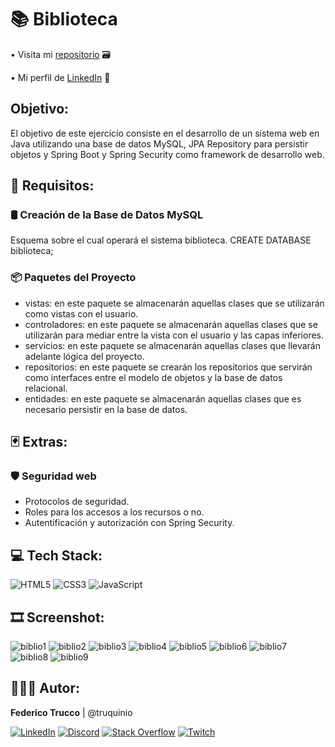 # 📚 Biblioteca

• Visita mi <a href="https://github.com/truquinio/Spring-Security/tree/master/ManosObra/biblioteca-2">repositorio</a> 🗃

<!-- • Ir al <a href="https://truquinio.github.io/alura-challenge-1-Encriptador/">encriptador</a> 🔗 -->

• Mi perfil de <a href="https://www.linkedin.com/in/federico-trucco/">LinkedIn</a> 🪪

## Objetivo:

El objetivo de este ejercicio consiste en el desarrollo de un sistema web en Java utilizando una
base de datos MySQL, JPA Repository para persistir objetos y Spring Boot y Spring Security como framework de
desarrollo web.

## 🔰 Requisitos: 

### 🛢 Creación de la Base de Datos MySQL
Esquema sobre el cual operará el sistema biblioteca. CREATE DATABASE biblioteca;

### 📦 Paquetes del Proyecto

- vistas: en este paquete se almacenarán aquellas clases que se utilizarán como vistas con el usuario.
- controladores: en este paquete se almacenarán aquellas clases que se utilizarán para mediar entre la vista con el usuario y las capas inferiores.
- servicios: en este paquete se almacenarán aquellas clases que llevarán adelante lógica del proyecto.
- repositorios: en este paquete se crearán los repositorios que servirán como interfaces entre el modelo de objetos y la base de datos relacional.
- entidades: en este paquete se almacenarán aquellas clases que es necesario persistir en la base de datos.

## 🃏 Extras:

### 🛡 Seguridad web

- Protocolos de seguridad.
- Roles para los accesos a los recursos o no.
- Autentificación y autorización con Spring Security.

## 💻 Tech Stack:

![HTML5](https://img.shields.io/badge/html5-%23E34F26.svg?style=flat&logo=html5&logoColor=white) ![CSS3](https://img.shields.io/badge/css3-%231572B6.svg?style=flat&logo=css3&logoColor=white) ![JavaScript](https://img.shields.io/badge/javascript-%23323330.svg?style=flat&logo=javascript&logoColor=%23F7DF1E) 

## 🎞 Screenshot:

![biblio1]([/biblioteca1.png](https://i.ibb.co/bJbxyrh/biblioteca1.png))
![biblio2](/biblioteca2.png)
![biblio3](/biblioteca3.png)
![biblio4](/biblioteca4.png)
![biblio5](/biblioteca5.png)
![biblio6](/biblioteca6.png)
![biblio7](/biblioteca7.png)
![biblio8](/biblioteca8.png)
![biblio9](/biblioteca9.png)

## 👨🏻‍💻 Autor:

<b>Federico Trucco</b> | @truquinio 

[![LinkedIn](https://img.shields.io/badge/LinkedIn-%230077B5.svg?logo=linkedin&logoColor=white)](https://linkedin.com/in/federico-trucco/) [![Discord](https://img.shields.io/badge/Discord-%237289DA.svg?logo=discord&logoColor=white)](https://discord.gg/https://discord.gg/zcRG3dSt)  [![Stack Overflow](https://img.shields.io/badge/-Stackoverflow-FE7A16?logo=stack-overflow&logoColor=white)](https://stackoverflow.com/users/317680) [![Twitch](https://img.shields.io/badge/Twitch-%239146FF.svg?logo=Twitch&logoColor=white)](https://twitch.tv/truquinio)
